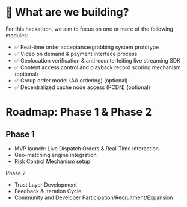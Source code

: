 # 🔹 What are we building?

For this hackathon, we aim to focus on one or more of the following modules:

- ✅ Real-time order acceptance/grabbing system prototype  
- ✅ Video on demand & payment interface process  
- ✅ Geolocation verification & anti-counterfeiting live streaming SDK  
- ✅ Content access control and playback record scoring mechanism (optional)  
- ✅ Group order model (AA ordering) (optional)  
- ✅ Decentralized cache node access (PCDN) (optional)

# Roadmap: Phase 1 & Phase 2

## Phase 1
- MVP launch: Live Dispatch Orders & Real-Time Interaction
- Geo-matching engine integration
- Risk Control Mechanism setup

Phase 2  
- Trust Layer Development  
- Feedback & Iteration Cycle  
- Community and Developer Participation/Recruitment/Expansion
